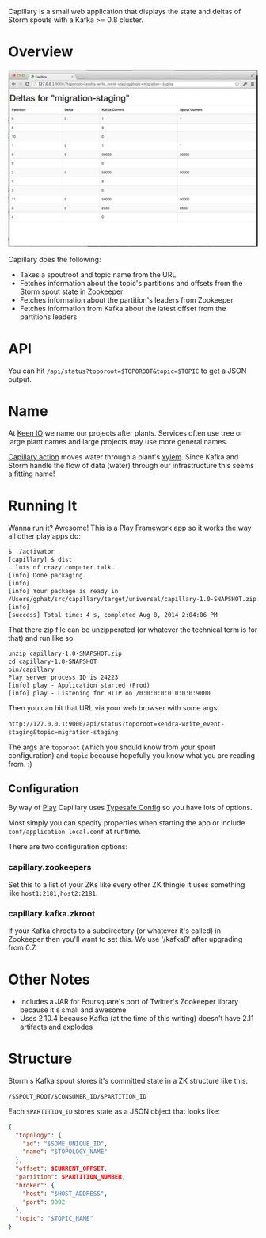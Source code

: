 Capillary is a small web application that displays the state and
deltas of Storm spouts with a Kafka >= 0.8 cluster.

# Overview

![Capillary](/shot.png?raw=true)

Capillary does the following:
* Takes a spoutroot and topic name from the URL
* Fetches information about the topic's partitions and offsets from the Storm spout state in Zookeeper
* Fetches information about the partition's leaders from Zookeeper
* Fetches information from Kafka about the latest offset from the partitions leaders

# API

You can hit `/api/status?toporoot=$TOPOROOT&topic=$TOPIC` to get a JSON output.

# Name

At [Keen IO](http://keen.io) we name our projects after plants. Services often use tree or large plant names and large projects may use more general names.

[Capillary action](http://en.wikipedia.org/wiki/Capillary_action) moves water through a plant's [xylem](http://en.wikipedia.org/wiki/Xylem).
Since Kafka and Storm handle the flow of data (water) through our infrastructure this seems a fitting name!

# Running It

Wanna run it? Awesome! This is a [Play Framework](http://www.playframework.com/) app so it works the way all other play apps do:

```
$ ./activator
[capillary] $ dist
… lots of crazy computer talk…
[info] Done packaging.
[info]
[info] Your package is ready in /Users/gphat/src/capillary/target/universal/capillary-1.0-SNAPSHOT.zip
[info]
[success] Total time: 4 s, completed Aug 8, 2014 2:04:06 PM
```

That there zip file can be unzipperated (or whatever the technical term is for that) and run like so:
```
unzip capillary-1.0-SNAPSHOT.zip
cd capillary-1.0-SNAPSHOT
bin/capillary
Play server process ID is 24223
[info] play - Application started (Prod)
[info] play - Listening for HTTP on /0:0:0:0:0:0:0:0:9000
```

Then you can hit that URL via your web browser with some args:

`http://127.0.0.1:9000/api/status?toporoot=kendra-write_event-staging&topic=migration-staging`

The args are `toporoot` (which you should know from your spout configuration) and `topic` because hopefully you know what you are reading from. :)

## Configuration

By way of [Play](http://www.playframework.com/) Capillary uses [Typesafe Config](https://github.com/typesafehub/config) so you have lots of options.

Most simply you can specify properties when starting the app or include `conf/application-local.conf` at runtime.

There are two configuration options:

### capillary.zookeepers

Set this to a list of your ZKs like every other ZK thingie it uses something like `host1:2181,host2:2181`.

### capillary.kafka.zkroot

If your Kafka chroots to a subdirectory (or whatever it's called) in Zookeeper then you'll want to set this. We use '/kafka8' after upgrading from 0.7.

# Other Notes

* Includes a JAR for Foursquare's port of Twitter's Zookeeper library because it's small and awesome
* Uses 2.10.4 because Kafka (at the time of this writing) doesn't have 2.11 artifacts and explodes

# Structure

Storm's Kafka spout stores it's committed state in a ZK structure like this:

`/$SPOUT_ROOT/$CONSUMER_ID/$PARTITION_ID`

Each `$PARTITION_ID` stores state as a JSON object that looks like:

```json
{
  "topology": {
    "id": "$SOME_UNIQUE_ID",
    "name": "$TOPOLOGY_NAME"
  },
  "offset": $CURRENT_OFFSET,
  "partition": $PARTITION_NUMBER,
  "broker": {
    "host": "$HOST_ADDRESS",
    "port": 9092
  },
  "topic": "$TOPIC_NAME"
}
```
